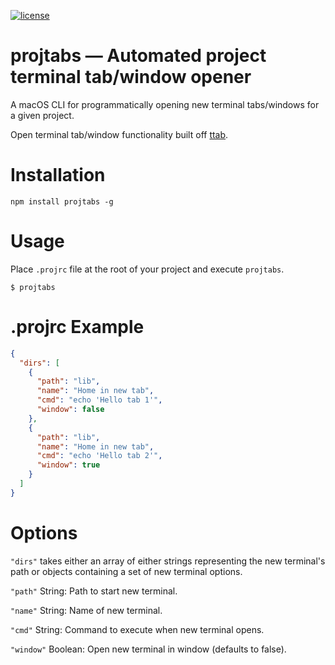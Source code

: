 [![license](https://img.shields.io/npm/l/ttab.svg)](https://github.com/mklement0/ttab/blob/master/LICENSE.md)


# projtabs &mdash; Automated project terminal tab/window opener

A macOS CLI for programmatically opening new terminal tabs/windows for a given project.

Open terminal tab/window functionality built off [ttab](https://github.com/mklement0/ttab).

# Installation

    npm install projtabs -g

# Usage

Place `.projrc` file at the root of your project and execute `projtabs`.

    $ projtabs

# .projrc Example

```json
{
  "dirs": [
    {
      "path": "lib",
      "name": "Home in new tab",
      "cmd": "echo 'Hello tab 1'",
      "window": false
    },
    {
      "path": "lib",
      "name": "Home in new tab",
      "cmd": "echo 'Hello tab 2'",
      "window": true
    }
  ]
}
```

# Options

`"dirs"` takes either an array of either strings representing the new terminal's path or objects containing a set of new terminal options.

`"path"` String: Path to start new terminal.

`"name"` String: Name of new terminal.

`"cmd"` String: Command to execute when new terminal opens.

`"window"` Boolean: Open new terminal in window (defaults to false).
